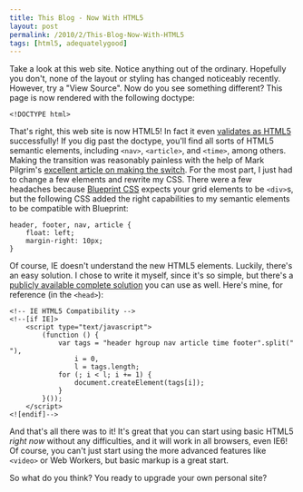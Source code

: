 ```yaml
---
title: This Blog - Now With HTML5
layout: post
permalink: /2010/2/This-Blog-Now-With-HTML5
tags: [html5, adequatelygood]
---
```


Take a look at this web site.  Notice anything out of the ordinary.  Hopefully you don't, none of the layout or styling has changed noticeably recently.  However, try a "View Source".  Now do you see something different?  This page is now rendered with the following doctype:

	<!DOCTYPE html>

That's right, this web site is now HTML5!  In fact it even <a href="http://validator.w3.org/check?uri=http%3A%2F%2Fwww.adequatelygood.com">validates as HTML5</a> successfully!  If you dig past the doctype, you'll find all sorts of HTML5 semantic elements, including `<nav>`, `<article>`, and `<time>`, among others.  Making the transition was reasonably painless with the help of Mark Pilgrim's <a href="http://diveintohtml5.org/semantics.html">excellent article on making the switch</a>.  For the most part, I just had to change a few elements and rewrite my CSS.  There were a few headaches because <a href="http://blueprintcss.org">Blueprint CSS</a> expects your grid elements to be `<div>`s, but the following CSS added the right capabilities to my semantic elements to be compatible with Blueprint:

	header, footer, nav, article {
		float: left;
		margin-right: 10px;
	}

Of course, IE doesn't understand the new HTML5 elements.  Luckily, there's an easy solution.  I chose to write it myself, since it's so simple, but there's a <a href="http://html5shiv.googlecode.com/svn/trunk/html5.js">publicly available complete solution</a> you can use as well.  Here's mine, for reference (in the `<head>`):

	<!-- IE HTML5 Compatibility -->
	<!--[if IE]>
		<script type="text/javascript">
			(function () {
				var tags = "header hgroup nav article time footer".split(" "),
					i = 0,
					l = tags.length;
				for (; i < l; i += 1) {
					document.createElement(tags[i]);
				}
			}());
		</script>
	<![endif]-->

And that's all there was to it!  It's great that you can start using basic HTML5 _right now_ without any difficulties, and it will work in all browsers, even IE6!  Of course, you can't just start using the more advanced features like `<video>` or Web Workers, but basic markup is a great start.

So what do you think?  You ready to upgrade your own personal site?
